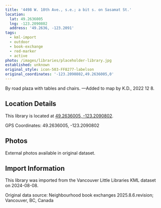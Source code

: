 ```yaml
---
title: '4498 W. 10th Ave., s.e.; a bit s. on Sasamat St.'
location:
  lat: 49.2636005
  lng: -123.2090802
  address: '49.2636, -123.2091'
tags:
  - kml-import
  - outdoor
  - book-exchange
  - red-marker
  - active
photo: /images/libraries/placeholder-library.jpg
established: unknown
original_style: icon-503-FF8277-labelson
original_coordinates: '-123.2090802,49.2636005,0'
---
```

By road plaza with tables and chairs.
—Added to map by K.D., 2022 12 8.  

## Location Details

This library is located at [49.2636005, -123.2090802](https://www.google.com/maps?q=49.2636005,-123.2090802).

GPS Coordinates: 49.2636005, -123.2090802

## Photos

External photos available in original dataset.

## Import Information

This library was imported from the Vancouver Little Libraries KML dataset on 2024-08-08.

Original data source: Neighbourhood book exchanges 2025.8.6.revision; Vancouver, BC, Canada
